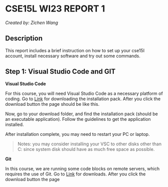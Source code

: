 # **CSE15L WI23 REPORT 1**
  _Created by: Zichen Wang_


## Description
  This report includes a brief instruction on how to set up your cse15l account, install necessary software
  and try out some commands.


## Step 1: Visual Studio Code and GIT
  **Visual Studio Code**
  
  For this course, you will need Visual Studio Code as a necessary platform of coding.
  Go to [Link](https://code.visualstudio.com/) for downloading the installation pack.
  After you click the download button the page should be like this.
  
  Now, go to your download folder, and find the installation pack (should be an executable application).
  Follow the guidelines to get the application installed.
  
  After installation complete, you may need to restart your PC or laptop.
  > Notes: you may consider installing your VSC to other disks other than C: since system 
  > disk should have as much free space as possible.

  **Git**
  
  In this course, we are running some code blocks on remote servers, which requires the use of Git.
  Go to [Link](https://gitforwindows.org/) for downloads.
  After you click the download button the page 
